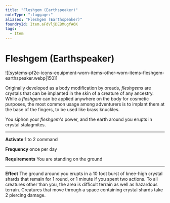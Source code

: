 ```yaml
---
title: "Fleshgem (Earthspeaker)"
noteType: ":luggage:"
aliases: "Fleshgem (Earthspeaker)"
foundryId: Item.aFdVljDEBMugfA6K
tags:
  - Item
---
```


# Fleshgem (Earthspeaker)
![[systems-pf2e-icons-equipment-worn-items-other-worn-items-fleshgem-earthspeaker.webp|150]]

Originally developed as a body modification by oreads, _fleshgems_ are crystals that can be implanted in the skin of a creature of any ancestry. While a _fleshgem_ can be applied anywhere on the body for cosmetic purposes, the most common usage among adventurers is to implant them at the base of the fingers, to be used like brass knuckles.

You siphon your _fleshgem's_ power, and the earth around you erupts in crystal stalagmites.

* * *

**Activate** 1 to 2 command

**Frequency** once per day

**Requirements** You are standing on the ground

* * *

**Effect** The ground around you erupts in a 10 foot burst of knee-high crystal shards that remain for 1 round, or 1 minute if you spent two actions. To all creatures other than you, the area is difficult terrain as well as hazardous terrain. Creatures that move through a space containing crystal shards take 2 piercing damage.
